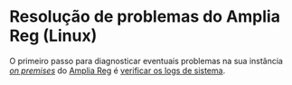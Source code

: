 ﻿# Resolução de problemas do Amplia Reg (Linux)

O primeiro passo para diagnosticar eventuais problemas na sua instância [*on premises*](index.md) do [Amplia Reg](../index.md)
é [verificar os logs de sistema](check-logs.md).
